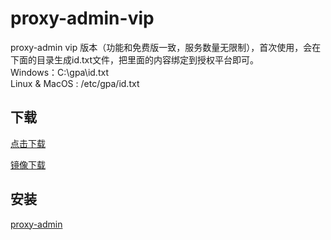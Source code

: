 # proxy-admin-vip
proxy-admin vip 版本（功能和免费版一致，服务数量无限制），首次使用，会在下面的目录生成id.txt文件，把里面的内容绑定到授权平台即可。  
Windows：C:\gpa\id.txt  
Linux & MacOS : /etc/gpa/id.txt  

## 下载
[点击下载](https://github.com/snail007/proxy-admin-vip/releases)

[镜像下载](http://mirrors.host900.com/snail007/proxy-admin-vip)

## 安装
[proxy-admin](https://github.com/snail007/proxy_admin_free/blob/master/README_ZH.md) 

